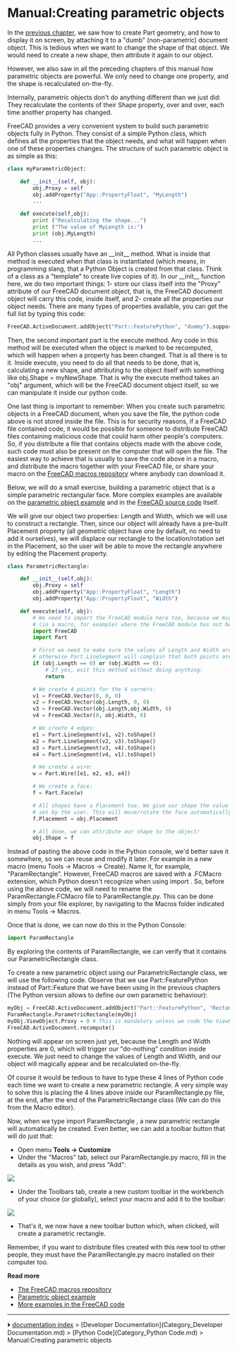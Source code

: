 # Manual:Creating parametric objects
In the [previous chapter](Manual_Creating_and_manipulating_geometry.md), we saw how to create Part geometry, and how to display it on screen, by attaching it to a \"dumb\" (non-parametric) document object. This is tedious when we want to change the shape of that object. We would need to create a new shape, then attribute it again to our object.

However, we also saw in all the preceding chapters of this manual how parametric objects are powerful. We only need to change one property, and the shape is recalculated on-the-fly.

Internally, parametric objects don\'t do anything different than we just did: They recalculate the contents of their Shape property, over and over, each time another property has changed.

FreeCAD provides a very convenient system to build such parametric objects fully in Python. They consist of a simple Python class, which defines all the properties that the object needs, and what will happen when one of these properties changes. The structure of such parametric object is as simple as this:

 
```python
class myParametricObject:

    def __init__(self, obj):
        obj.Proxy = self
        obj.addProperty("App::PropertyFloat", "MyLength")
        ...

    def execute(self,obj):
        print ("Recalculating the shape...")
        print ("The value of MyLength is:")
        print (obj.MyLength)
        ...
```

All Python classes usually have an \_\_init\_\_ method. What is inside that method is executed when that class is instantiated (which means, in programming slang, that a Python Object is created from that class. Think of a class as a \"template\" to create live copies of it). In our \_\_init\_\_ function here, we do two important things: 1- store our class itself into the \"Proxy\" attribute of our FreeCAD document object, that is, the FreeCAD document object will carry this code, inside itself, and 2- create all the properties our object needs. There are many types of properties available, you can get the full list by typing this code:

 
```python
FreeCAD.ActiveDocument.addObject("Part::FeaturePython", "dummy").supportedProperties()
```

Then, the second important part is the execute method. Any code in this method will be executed when the object is marked to be recomputed, which will happen when a property has been changed. That is all there is to it. Inside execute, you need to do all that needs to be done, that is, calculating a new shape, and attributing to the object itself with something like obj.Shape = myNewShape. That is why the execute method takes an \"obj\" argument, which will be the FreeCAD document object itself, so we can manipulate it inside our python code.

One last thing is important to remember: When you create such parametric objects in a FreeCAD document, when you save the file, the python code above is not stored inside the file. This is for security reasons, if a FreeCAD file contained code, it would be possible for someone to distribute FreeCAD files containing malicious code that could harm other people\'s computers. So, if you distribute a file that contains objects made with the above code, such code must also be present on the computer that will open the file. The easiest way to achieve that is usually to save the code above in a macro, and distribute the macro together with your FreeCAD file, or share your macro on the [FreeCAD macros repository](Macros_recipes.md) where anybody can download it.

Below, we will do a small exercise, building a parametric object that is a simple parametric rectangular face. More complex examples are available on the [parametric object example](Scripted_objects.md) and in the [FreeCAD source code](https://github.com/FreeCAD/FreeCAD/blob/master/src/Mod/TemplatePyMod/FeaturePython.py) itself.

We will give our object two properties: Length and Width, which we will use to construct a rectangle. Then, since our object will already have a pre-built Placement property (all geometric object have one by default, no need to add it ourselves), we will displace our rectangle to the location/rotation set in the Placement, so the user will be able to move the rectangle anywhere by editing the Placement property.

 
```python
class ParametricRectangle:

    def __init__(self,obj):
        obj.Proxy = self
        obj.addProperty("App::PropertyFloat", "Length")
        obj.addProperty("App::PropertyFloat", "Width")

    def execute(self, obj):
        # We need to import the FreeCAD module here too, because we might be running out of the Console
        # (in a macro, for example) where the FreeCAD module has not been imported automatically:
        import FreeCAD
        import Part

        # First we need to make sure the values of Length and Width are not 0
        # otherwise Part.LineSegment will complain that both points are equal:
        if (obj.Length == 0) or (obj.Width == 0):
            # If yes, exit this method without doing anything:
            return

        # We create 4 points for the 4 corners:
        v1 = FreeCAD.Vector(0, 0, 0)
        v2 = FreeCAD.Vector(obj.Length, 0, 0)
        v3 = FreeCAD.Vector(obj.Length,obj.Width, 0)
        v4 = FreeCAD.Vector(0, obj.Width, 0)

        # We create 4 edges:
        e1 = Part.LineSegment(v1, v2).toShape()
        e2 = Part.LineSegment(v2, v3).toShape()
        e3 = Part.LineSegment(v3, v4).toShape()
        e4 = Part.LineSegment(v4, v1).toShape()

        # We create a wire:
        w = Part.Wire([e1, e2, e3, e4])

        # We create a face:
        f = Part.Face(w)

        # All shapes have a Placement too. We give our shape the value of the placement
        # set by the user. This will move/rotate the face automatically.
        f.Placement = obj.Placement

        # All done, we can attribute our shape to the object!
        obj.Shape = f
```

Instead of pasting the above code in the Python console, we\'d better save it somewhere, so we can reuse and modify it later. For example in a new macro (menu Tools -\> Macros -\> Create). Name it, for example, \"ParamRectangle\". However, FreeCAD macros are saved with a .FCMacro extension, which Python doesn\'t recognize when using import . So, before using the above code, we will need to rename the ParamRectangle.FCMacro file to ParamRectangle.py. This can be done simply from your file explorer, by navigating to the Macros folder indicated in menu Tools -\> Macros.

Once that is done, we can now do this in the Python Console:

 
```python
import ParamRectangle
```

By exploring the contents of ParamRectangle, we can verify that it contains our ParametricRectangle class.

To create a new parametric object using our ParametricRectangle class, we will use the following code. Observe that we use Part::FeaturePython instead of Part::Feature that we have been using in the previous chapters (The Python version allows to define our own parametric behaviour):

 
```python
myObj = FreeCAD.ActiveDocument.addObject("Part::FeaturePython", "Rectangle")
ParamRectangle.ParametricRectangle(myObj)
myObj.ViewObject.Proxy = 0 # This is mandatory unless we code the ViewProvider too.
FreeCAD.ActiveDocument.recompute()
```

Nothing will appear on screen just yet, because the Length and Width properties are 0, which will trigger our \"do-nothing\" condition inside execute. We just need to change the values of Length and Width, and our object will magically appear and be recalculated on-the-fly.

Of course it would be tedious to have to type these 4 lines of Python code each time we want to create a new parametric rectangle. A very simple way to solve this is placing the 4 lines above inside our ParamRectangle.py file, at the end, after the end of the ParametricRectange class (We can do this from the Macro editor).

Now, when we type import ParamRectangle , a new parametric rectangle will automatically be created. Even better, we can add a toolbar button that will do just that:

-   Open menu **Tools -\> Customize**
-   Under the \"Macros\" tab, select our ParamRectangle.py macro, fill in the details as you wish, and press \"Add\":

![](images/Exercise_python_04.jpg )

-   Under the Toolbars tab, create a new custom toolbar in the workbench of your choice (or globally), select your macro and add it to the toolbar:

![](images/Exercise_python_05.jpg )

-   That\'s it, we now have a new toolbar button which, when clicked, will create a parametric rectangle.

Remember, if you want to distribute files created with this new tool to other people, they must have the ParamRectangle.py macro installed on their computer too.

**Read more**

-   [The FreeCAD macros repository](Macros_recipes.md)
-   [Parametric object example](Scripted_objects.md)
-   [More examples in the FreeCAD code](https://github.com/FreeCAD/FreeCAD/blob/master/src/Mod/TemplatePyMod/FeaturePython.py)



---
⏵ [documentation index](../README.md) > [Developer Documentation](Category_Developer Documentation.md) > [Python Code](Category_Python Code.md) > Manual:Creating parametric objects
